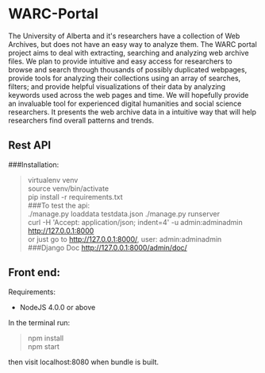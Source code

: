 # WARC-Portal
The University of Alberta and it's researchers have a collection of Web Archives, but does not have an easy way to analyze them. The WARC portal project aims to deal with extracting, searching and analyzing web archive files. We plan to provide intuitive and easy access for researchers to browse and search through thousands of possibly duplicated webpages, provide tools for analyzing their collections using an array of searches, filters; and provide helpful visualizations of their data by analyzing keywords used across the web pages and time. We will hopefully provide an invaluable tool for experienced digital humanities and social science researchers. It presents the web archive data in a intuitive way that will help researchers find overall patterns and trends.

## Rest API

###Installation:
> virtualenv venv  
> source venv/bin/activate  
> pip install -r requirements.txt  
###To test the api:  
> ./manage.py loaddata testdata.json
> ./manage.py runserver  
> curl -H 'Accept: application/json; indent=4' -u admin:adminadmin http://127.0.0.1:8000  
or just go to http://127.0.0.1:8000/, user:  admin:adminadmin
###Django Doc
http://127.0.0.1:8000/admin/doc/


## Front end:
Requirements:
* NodeJS 4.0.0 or above

In the terminal run:
> npm install  
> npm start  

then visit localhost:8080 when bundle is built.
